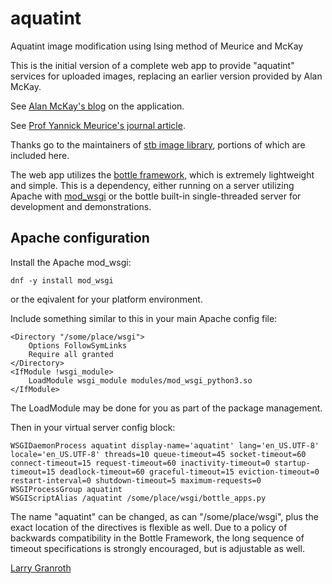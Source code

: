 # aquatint
Aquatint image modification using Ising method of Meurice and McKay

This is the initial version of a complete web app to provide "aquatint" services for uploaded images, replacing an earlier version provided by Alan McKay.

See [Alan McKay's blog](https://alanmckay.blog/projects/aquatint/) on the application.

See [Prof Yannick Meurice's journal article](https://pubs.aip.org/aapt/ajp/article-abstract/90/2/87/2819740/Making-digital-aquatint-with-the-Ising-model).

Thanks go to the maintainers of [stb image library](https://github.com/nothings/stb), portions of which are included here.

The web app utilizes the [bottle framework](https://bottlepy.org/docs/dev/tutorial.html), which is extremely lightweight and simple.  This is a dependency, either running on a server utilizing Apache with [mod_wsgi](https://modwsgi.readthedocs.io/en/master/) or the bottle built-in single-threaded server for development and demonstrations.

## Apache configuration
Install the Apache mod_wsgi:
```
dnf -y install mod_wsgi
```
or the eqivalent for your platform environment.

Include something similar to this in your main Apache config file:
```
<Directory "/some/place/wsgi">
    Options FollowSymLinks
    Require all granted
</Directory>
<IfModule !wsgi_module>
    LoadModule wsgi_module modules/mod_wsgi_python3.so
</IfModule>
```
The LoadModule may be done for you as part of the package management.

Then in your virtual server config block:
```
WSGIDaemonProcess aquatint display-name='aquatint' lang='en_US.UTF-8' locale='en_US.UTF-8' threads=10 queue-timeout=45 socket-timeout=60 connect-timeout=15 request-timeout=60 inactivity-timeout=0 startup-timeout=15 deadlock-timeout=60 graceful-timeout=15 eviction-timeout=0 restart-interval=0 shutdown-timeout=5 maximum-requests=0
WSGIProcessGroup aquatint
WSGIScriptAlias /aquatint /some/place/wsgi/bottle_apps.py
```
The name "aquatint" can be changed, as can "/some/place/wsgi", plus the exact location of the directives is flexible as well.  Due to a policy of backwards compatibility in the Bottle Framework, the long sequence of timeout specifications is strongly encouraged, but is adjustable as well.

[Larry Granroth](https://ljg.spacephysics.org)
